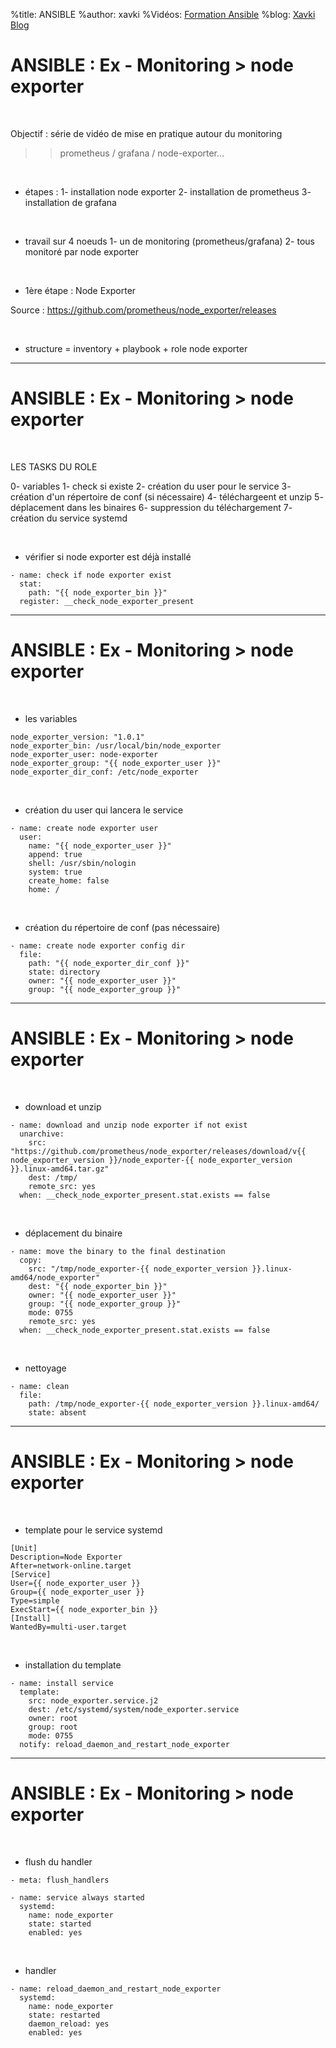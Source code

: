 %title: ANSIBLE
%author: xavki
%Vidéos: [Formation Ansible](https://www.youtube.com/playlist?list=PLn6POgpklwWoCpLKOSw3mXCqbRocnhrh-)
%blog: [Xavki Blog](https://xavki.blog)


# ANSIBLE : Ex - Monitoring > node exporter


<br>

Objectif : série de vidéo de mise en pratique autour du monitoring

>> prometheus / grafana / node-exporter...

<br>

* étapes :
		1- installation node exporter
		2- installation de prometheus
		3- installation de grafana

<br>

* travail sur 4 noeuds
		1- un de monitoring (prometheus/grafana)
		2- tous monitoré par node exporter

<br>

* 1ère étape : Node Exporter

Source : https://github.com/prometheus/node_exporter/releases

<br>

* structure = inventory + playbook + role node exporter

----------------------------------------------------------------------------------------

# ANSIBLE : Ex - Monitoring > node exporter


<br>

LES TASKS DU ROLE

0- variables
1- check si existe
2- création du user pour le service
3- création d'un répertoire de conf (si nécessaire)
4- téléchargeent et unzip
5- déplacement dans les binaires
6- suppression du téléchargement
7- création du service systemd


<br>

* vérifier si node exporter est déjà installé 

```
- name: check if node exporter exist
  stat:
    path: "{{ node_exporter_bin }}"
  register: __check_node_exporter_present
```

----------------------------------------------------------------------------------------

# ANSIBLE : Ex - Monitoring > node exporter

<br>

* les variables

```
node_exporter_version: "1.0.1"
node_exporter_bin: /usr/local/bin/node_exporter
node_exporter_user: node-exporter
node_exporter_group: "{{ node_exporter_user }}"
node_exporter_dir_conf: /etc/node_exporter
```

<br>

* création du user qui lancera le service

```
- name: create node exporter user
  user:
    name: "{{ node_exporter_user }}"
    append: true
    shell: /usr/sbin/nologin
    system: true
    create_home: false
    home: /
```

<br>

* création du répertoire de conf (pas nécessaire)

```
- name: create node exporter config dir
  file:
    path: "{{ node_exporter_dir_conf }}"
    state: directory
    owner: "{{ node_exporter_user }}"
    group: "{{ node_exporter_group }}"
```

----------------------------------------------------------------------------------------

# ANSIBLE : Ex - Monitoring > node exporter


<br>

* download et unzip

```
- name: download and unzip node exporter if not exist
  unarchive:
    src: "https://github.com/prometheus/node_exporter/releases/download/v{{ node_exporter_version }}/node_exporter-{{ node_exporter_version }}.linux-amd64.tar.gz"
    dest: /tmp/
    remote_src: yes
  when: __check_node_exporter_present.stat.exists == false
```

<br>

* déplacement du binaire

```
- name: move the binary to the final destination
  copy:
    src: "/tmp/node_exporter-{{ node_exporter_version }}.linux-amd64/node_exporter"
    dest: "{{ node_exporter_bin }}"
    owner: "{{ node_exporter_user }}"
    group: "{{ node_exporter_group }}"
    mode: 0755
    remote_src: yes
  when: __check_node_exporter_present.stat.exists == false
```

<br>

* nettoyage

```
- name: clean
  file:
    path: /tmp/node_exporter-{{ node_exporter_version }}.linux-amd64/
    state: absent
```

----------------------------------------------------------------------------------------

# ANSIBLE : Ex - Monitoring > node exporter


<br>

* template pour le service systemd

```
[Unit]
Description=Node Exporter
After=network-online.target
[Service]
User={{ node_exporter_user }}
Group={{ node_exporter_user }}
Type=simple
ExecStart={{ node_exporter_bin }}
[Install]
WantedBy=multi-user.target
```

<br>

* installation du template

```
- name: install service
  template:
    src: node_exporter.service.j2
    dest: /etc/systemd/system/node_exporter.service
    owner: root
    group: root
    mode: 0755
  notify: reload_daemon_and_restart_node_exporter
```


----------------------------------------------------------------------------------------

# ANSIBLE : Ex - Monitoring > node exporter


<br>

* flush du handler

```
- meta: flush_handlers

- name: service always started
  systemd:
    name: node_exporter
    state: started
    enabled: yes
```

<br>

* handler

```
- name: reload_daemon_and_restart_node_exporter
  systemd:
    name: node_exporter
    state: restarted
    daemon_reload: yes
    enabled: yes
```
